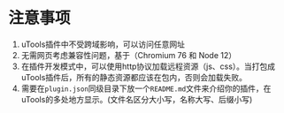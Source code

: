 # 注意事项

1. uTools插件中不受跨域影响，可以访问任意网址
2. 无需网页考虑兼容性问题，基于（Chromium 76 和 Node 12）
3. 在插件开发模式中，可以使用http协议加载远程资源（js、css）。当打包成uTools插件后，所有的静态资源都应该在包内，否则会加载失败。
4. 需要在`plugin.json`同级目录下放一个`README.md`文件来介绍你的插件，在uTools的多处地方显示。(文件名区分大小写，名称大写、后缀小写)